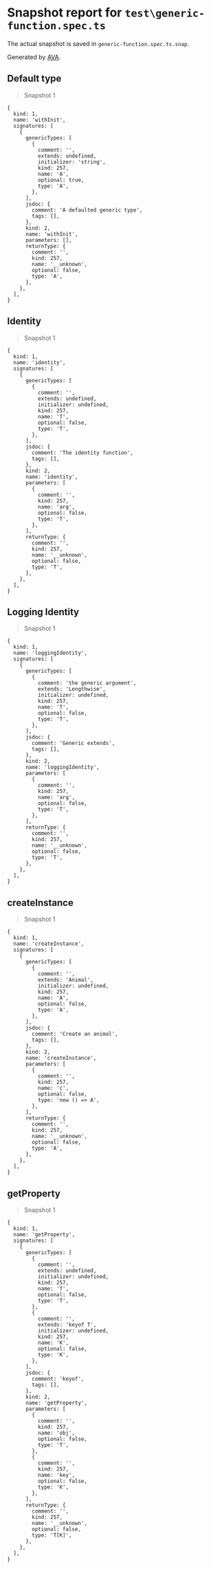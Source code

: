 # Snapshot report for `test\generic-function.spec.ts`

The actual snapshot is saved in `generic-function.spec.ts.snap`.

Generated by [AVA](https://ava.li).

## Default type

> Snapshot 1

    {
      kind: 1,
      name: 'withInit',
      signatures: [
        {
          genericTypes: [
            {
              comment: '',
              extends: undefined,
              initializer: 'string',
              kind: 257,
              name: 'A',
              optional: true,
              type: 'A',
            },
          ],
          jsdoc: {
            comment: 'A defaulted generic type',
            tags: [],
          },
          kind: 2,
          name: 'withInit',
          parameters: [],
          returnType: {
            comment: '',
            kind: 257,
            name: '__unknown',
            optional: false,
            type: 'A',
          },
        },
      ],
    }

## Identity

> Snapshot 1

    {
      kind: 1,
      name: 'identity',
      signatures: [
        {
          genericTypes: [
            {
              comment: '',
              extends: undefined,
              initializer: undefined,
              kind: 257,
              name: 'T',
              optional: false,
              type: 'T',
            },
          ],
          jsdoc: {
            comment: 'The identity function',
            tags: [],
          },
          kind: 2,
          name: 'identity',
          parameters: [
            {
              comment: '',
              kind: 257,
              name: 'arg',
              optional: false,
              type: 'T',
            },
          ],
          returnType: {
            comment: '',
            kind: 257,
            name: '__unknown',
            optional: false,
            type: 'T',
          },
        },
      ],
    }

## Logging Identity

> Snapshot 1

    {
      kind: 1,
      name: 'loggingIdentity',
      signatures: [
        {
          genericTypes: [
            {
              comment: 'the generic argument',
              extends: 'Lengthwise',
              initializer: undefined,
              kind: 257,
              name: 'T',
              optional: false,
              type: 'T',
            },
          ],
          jsdoc: {
            comment: 'Generic extends',
            tags: [],
          },
          kind: 2,
          name: 'loggingIdentity',
          parameters: [
            {
              comment: '',
              kind: 257,
              name: 'arg',
              optional: false,
              type: 'T',
            },
          ],
          returnType: {
            comment: '',
            kind: 257,
            name: '__unknown',
            optional: false,
            type: 'T',
          },
        },
      ],
    }

## createInstance

> Snapshot 1

    {
      kind: 1,
      name: 'createInstance',
      signatures: [
        {
          genericTypes: [
            {
              comment: '',
              extends: 'Animal',
              initializer: undefined,
              kind: 257,
              name: 'A',
              optional: false,
              type: 'A',
            },
          ],
          jsdoc: {
            comment: 'Create an animal',
            tags: [],
          },
          kind: 2,
          name: 'createInstance',
          parameters: [
            {
              comment: '',
              kind: 257,
              name: 'c',
              optional: false,
              type: 'new () => A',
            },
          ],
          returnType: {
            comment: '',
            kind: 257,
            name: '__unknown',
            optional: false,
            type: 'A',
          },
        },
      ],
    }

## getProperty

> Snapshot 1

    {
      kind: 1,
      name: 'getProperty',
      signatures: [
        {
          genericTypes: [
            {
              comment: '',
              extends: undefined,
              initializer: undefined,
              kind: 257,
              name: 'T',
              optional: false,
              type: 'T',
            },
            {
              comment: '',
              extends: 'keyof T',
              initializer: undefined,
              kind: 257,
              name: 'K',
              optional: false,
              type: 'K',
            },
          ],
          jsdoc: {
            comment: 'keyof',
            tags: [],
          },
          kind: 2,
          name: 'getProperty',
          parameters: [
            {
              comment: '',
              kind: 257,
              name: 'obj',
              optional: false,
              type: 'T',
            },
            {
              comment: '',
              kind: 257,
              name: 'key',
              optional: false,
              type: 'K',
            },
          ],
          returnType: {
            comment: '',
            kind: 257,
            name: '__unknown',
            optional: false,
            type: 'T[K]',
          },
        },
      ],
    }
